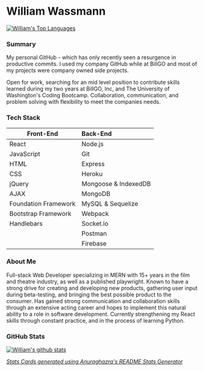 # William  Wassmann 
[![William's Top Languages](https://github-readme-stats.vercel.app/api/top-langs/?username=wmwassmann&layout=compact)](https://github.com/anuraghazra/github-readme-stats)

### Summary

My personal GitHub - which has only recently seen a resurgence in productive commits. I used my company GitHub while at BillGO and most of my projects were company owned side projects. 

Open for work, searching for an mid level position to contribute skills learned during my two years at BillGO, Inc, and The University of Washington's Coding Bootcamp. Collaboration, communication, and problem solving with flexibility to meet the companies needs. 


### Tech Stack
| Front-End            | Back-End             |
| -------------------- | :------------------- |
| React                | Node.js              |
| JavaScript           | Git                  |
| HTML                 | Express              |
| CSS                  | Heroku               |
| jQuery               | Mongoose & IndexedDB |
| AJAX                 | MongoDB              |
| Foundation Framework | MySQL & Sequelize    |
| Bootstrap Framework  | Webpack              |
| Handlebars           | Socket.io            |
|                      | Postman              |
|                      | Firebase             |



### About Me

Full-stack Web Developer specializing in MERN with 15+ years in the film and theatre industry, as well as a published playwright. Known to have a strong drive for creating and developing new products, gathering user input during beta-testing, and bringing the best possible product to the consumer. Has gained strong communication and collaboration skills through an extensive acting career and hopes to implement this natural ability to a role in software development. Currently strengthening my React skills through constant practice, and in the process of learning Python. 


### GitHub Stats

[![William's github stats](https://github-readme-stats.vercel.app/api?username=wmwassmann&count_private=true&show_icons=true&theme=gruvbox)](https://github.com/anuraghazra/github-readme-stats)

*[Stats Cards generated using Anuraghazra's README Stats Generator](https://github.com/anuraghazra/github-readme-stats)*
